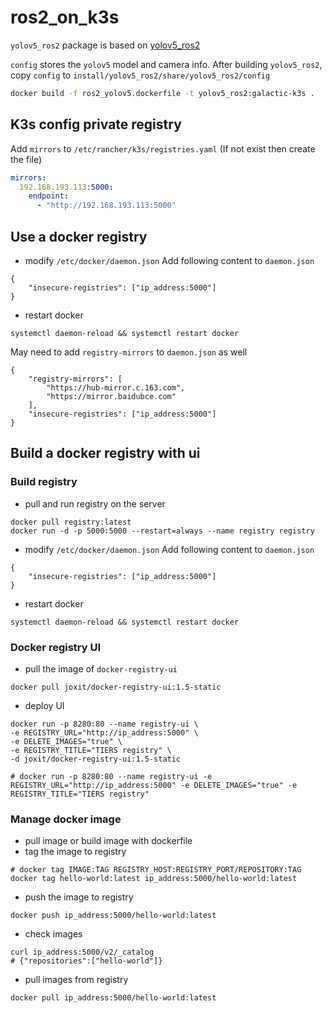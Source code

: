 # ros2_on_k3s

`yolov5_ros2` package is based on [yolov5_ros2](https://github.com/fishros/yolov5_ros2)

`config` stores the `yolov5` model and camera info. After building `yolov5_ros2`, copy `config` to `install/yolov5_ros2/share/yolov5_ros2/config`

```bash
docker build -f ros2_yolov5.dockerfile -t yolov5_ros2:galactic-k3s .
```

## K3s config private registry
Add `mirrors` to `/etc/rancher/k3s/registries.yaml` (If not exist then create the file)

```yaml
mirrors:
  192.168.193.113:5000:
    endpoint:
      - "http://192.168.193.113:5000"
```


## Use a docker registry
- modify `/etc/docker/daemon.json`
Add following content to `daemon.json`
```
{
    "insecure-registries": ["ip_address:5000"]
}
```

- restart docker
```
systemctl daemon-reload && systemctl restart docker
```

May need to add `registry-mirrors` to `daemon.json` as well
```
{
    "registry-mirrors": [
        "https://hub-mirror.c.163.com",
        "https://mirror.baidubce.com"
    ],
    "insecure-registries": ["ip_address:5000"]
}

```

## Build a docker registry with ui
### Build registry
- pull and run registry on the server
```
docker pull registry:latest
docker run -d -p 5000:5000 --restart=always --name registry registry
```

- modify `/etc/docker/daemon.json`
Add following content to `daemon.json`
```
{
    "insecure-registries": ["ip_address:5000"]
}
```

- restart docker
```
systemctl daemon-reload && systemctl restart docker
```

### Docker registry UI
- pull the image of `docker-registry-ui`
```
docker pull joxit/docker-registry-ui:1.5-static
```

- deploy UI

```
docker run -p 8280:80 --name registry-ui \
-e REGISTRY_URL="http://ip_address:5000" \
-e DELETE_IMAGES="true" \
-e REGISTRY_TITLE="TIERS registry" \
-d joxit/docker-registry-ui:1.5-static

# docker run -p 8280:80 --name registry-ui -e REGISTRY_URL="http://ip_address:5000" -e DELETE_IMAGES="true" -e REGISTRY_TITLE="TIERS registry"
```

### Manage docker image
- pull image or build image with dockerfile
- tag the image to registry
```
# docker tag IMAGE:TAG REGISTRY_HOST:REGISTRY_PORT/REPOSITORY:TAG
docker tag hello-world:latest ip_address:5000/hello-world:latest
```

 - push the image to registry
```
docker push ip_address:5000/hello-world:latest
```

- check images
```
curl ip_address:5000/v2/_catalog
# {"repositories":["hello-world"]}
```

- pull images from registry
```
docker pull ip_address:5000/hello-world:latest
```
